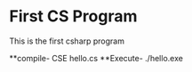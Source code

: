 # First CS Program

This is the first csharp program

**compile-    CSE hello.cs
**Execute-    ./hello.exe
